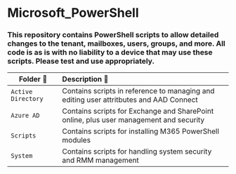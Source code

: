 # Microsoft_PowerShell
### This repository contains PowerShell scripts to allow detailed changes to the tenant, mailboxes, users, groups, and more. All code is as is with no liability to a device that may use these scripts. Please test and use appropriately.

| **Folder 📂** | **Description 📄** |
| --- | :--- | 
| `Active Directory` | Contains scripts in reference to managing and editing user attritbutes and AAD Connect  |
| `Azure AD` | Contains scripts for Exchange and SharePoint online, plus user management and security |
| `Scripts` | Contains scripts for installing M365 PowerShell modules |
| `System` | Contains scripts for handling system security and RMM management |
